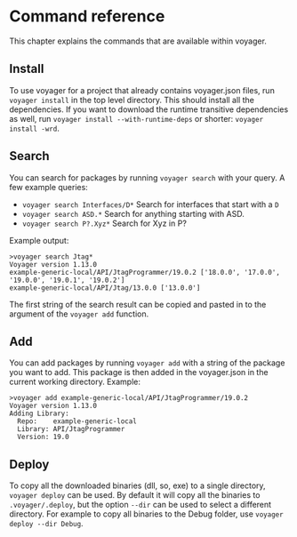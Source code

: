 # Command reference
This chapter explains the commands that are available within voyager.

## Install
To use voyager for a project that already contains voyager.json files, run `voyager install` in the top level directory.
This should install all the dependencies. If you want to download the runtime transitive dependencies as well, run `voyager install --with-runtime-deps`
or shorter: `voyager install -wrd`.

## Search
You can search for packages by running `voyager search` with your query. A few example queries:

- `voyager search Interfaces/D*` Search for interfaces that start with a `D`
- `voyager search ASD.*` Search for anything starting with ASD.
- `voyager search P?.Xyz*` Search for Xyz in P?

Example output:
```
>voyager search Jtag*
Voyager version 1.13.0
example-generic-local/API/JtagProgrammer/19.0.2 ['18.0.0', '17.0.0', '19.0.0', '19.0.1', '19.0.2']
example-generic-local/API/Jtag/13.0.0 ['13.0.0']
```
The first string of the search result can be copied and pasted in to the argument of the `voyager add` function.

## Add
You can add packages by running `voyager add` with a string of the package you want to add.
This package is then added in the voyager.json in the current working directory.
Example:
```
>voyager add example-generic-local/API/JtagProgrammer/19.0.2
Voyager version 1.13.0
Adding Library:
  Repo:    example-generic-local
  Library: API/JtagProgrammer
  Version: 19.0
``` 

## Deploy
To copy all the downloaded binaries (dll, so, exe) to a single directory, `voyager deploy` can be used.
By default it will copy all the binaries to `.voyager/.deploy`, but the option `--dir` can be used to select a different directory.
For example to copy all binaries to the Debug folder, use `voyager deploy --dir Debug`.